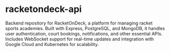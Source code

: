 # racketondeck-api
Backend repository for RacketOnDeck, a platform for managing racket sports academies. Built with Express, PostgreSQL, and MongoDB, it handles user authentication, court bookings, notifications, and other essential APIs. Includes WebSocket support for real-time updates and integration with Google Cloud and Kubernetes for scalability.
